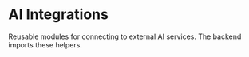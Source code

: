 # AI Integrations

Reusable modules for connecting to external AI services. The backend imports
these helpers.
